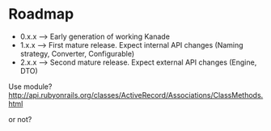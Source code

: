 # Roadmap

- 0.x.x --> Early generation of working Kanade
- 1.x.x --> First mature release. Expect internal API changes (Naming strategy, Converter, Configurable)
- 2.x.x --> Second mature release. Expect external API changes (Engine, DTO)


Use module?
http://api.rubyonrails.org/classes/ActiveRecord/Associations/ClassMethods.html

or not?
